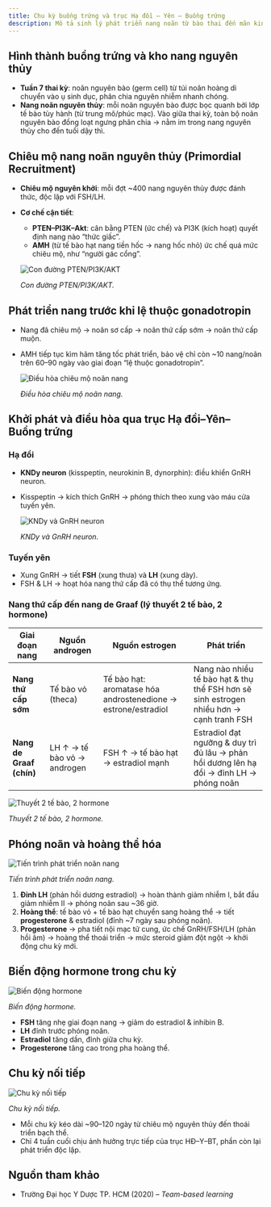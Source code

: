 ```yaml
---
title: Chu kỳ buồng trứng và trục Hạ đồi – Yên – Buồng trứng
description: Mô tả sinh lý phát triển nang noãn từ bào thai đến mãn kinh, cơ chế chiêu mộ nang, điều hòa qua AMH/PTEN–PI3K–Akt và hoạt động trục hạ đồi–yên–buồng trứng trong chu kỳ buồng trứng.
---
```


## Hình thành buồng trứng và kho nang nguyên thủy

- **Tuần 7 thai kỳ**: noãn nguyên bào (germ cell) từ túi noãn hoàng di chuyển vào ụ sinh dục, phân chia nguyên nhiễm nhanh chóng.  
- **Nang noãn nguyên thủy**: mỗi noãn nguyên bào được bọc quanh bởi lớp tế bào tùy hành (từ trung mô/phúc mạc). Vào giữa thai kỳ, toàn bộ noãn nguyên bào đồng loạt ngưng phân chia → nằm im trong nang nguyên thủy cho đến tuổi dậy thì.

## Chiêu mộ nang noãn nguyên thủy (Primordial Recruitment)

- **Chiêu mộ nguyên khởi**: mỗi đợt ~400 nang nguyên thủy được đánh thức, độc lập với FSH/LH.  
- **Cơ chế cận tiết**:  
  - **PTEN–PI3K–Akt**: cân bằng PTEN (ức chế) và PI3K (kích hoạt) quyết định nang nào “thức giấc”.  
  - **AMH** (từ tế bào hạt nang tiền hốc → nang hốc nhỏ) ức chế quá mức chiêu mộ, như “người gác cổng”.

  ![Con đường PTEN/PI3K/AKT](../../../../assets/phu-khoa/chu-ky-buong-truc-va-he-truc-ha-doi-yen-buong-trung/con-duong-pten-pi3k-akt.png)

  _Con đường PTEN/PI3K/AKT._

## Phát triển nang trước khi lệ thuộc gonadotropin

- Nang đã chiêu mộ → noãn sơ cấp → noãn thứ cấp sớm → noãn thứ cấp muộn.  
- AMH tiếp tục kìm hãm tăng tốc phát triển, bảo vệ chỉ còn ~10 nang/noãn trên 60–90 ngày vào giai đoạn “lệ thuộc gonadotropin”.

  ![Điều hòa chiêu mộ noãn nang](../../../../assets/phu-khoa/chu-ky-buong-truc-va-he-truc-ha-doi-yen-buong-trung/dieu-hoa-chieu-mo-noan-nang.png)

  _Điều hòa chiêu mộ noãn nang._

## Khởi phát và điều hòa qua trục Hạ đồi–Yên–Buồng trứng

### Hạ đồi

- **KNDy neuron** (kisspeptin, neurokinin B, dynorphin): điều khiển GnRH neuron.  
- Kisspeptin → kích thích GnRH → phóng thích theo xung vào máu cửa tuyến yên.

  ![KNDy và GnRH neuron](../../../../assets/phu-khoa/chu-ky-buong-truc-va-he-truc-ha-doi-yen-buong-trung/lien-quan-giua-kndy-neutron-va-gnrh-neutro.png)

  _KNDy và GnRH neuron._

### Tuyến yên

- Xung GnRH → tiết **FSH** (xung thưa) và **LH** (xung dày).  
- FSH & LH → hoạt hóa nang thứ cấp đã có thụ thể tương ứng.

### Nang thứ cấp đến nang de Graaf (lý thuyết 2 tế bào, 2 hormone)

| Giai đoạn nang          | Nguồn androgen         | Nguồn estrogen                  |   Phát triển                                                                                   |
| ----------------------- | -------------------------- | ----------------------------------- | ------------------------------------------------------------------------------------------------ |
| **Nang thứ cấp sớm**        | Tế bào vỏ (theca)          | Tế bào hạt: aromatase hóa androstenedione → estrone/estradiol | Nang nào nhiều tế bào hạt & thụ thể FSH hơn sẽ sinh estrogen nhiều hơn → cạnh tranh FSH          |
| **Nang de Graaf (chín)**    | LH ↑ → tế bào vỏ → androgen | FSH ↑ → tế bào hạt → estradiol mạnh  | Estradiol đạt ngưỡng & duy trì đủ lâu → phản hồi dương lên hạ đồi → đỉnh LH → phóng noãn          |

![Thuyết 2 tế bào, 2 hormone](../../../../assets/phu-khoa/chu-ky-buong-truc-va-he-truc-ha-doi-yen-buong-trung/thuyet-2-te-bai-2-hormone.png)

_Thuyết 2 tế bào, 2 hormone._

## Phóng noãn và hoàng thể hóa

![Tiến trình phát triển noãn nang](../../../../assets/phu-khoa/chu-ky-buong-truc-va-he-truc-ha-doi-yen-buong-trung/tien-trinh-phat-trien-cua-noan-nang.png)

_Tiến trình phát triển noãn nang._

1. **Đỉnh LH** (phản hồi dương estradiol) → hoàn thành giảm nhiễm I, bắt đầu giảm nhiễm II → phóng noãn sau ~36 giờ.  
2. **Hoàng thể**: tế bào vỏ + tế bào hạt chuyển sang hoàng thể → tiết **progesterone** & estradiol (đỉnh ~7 ngày sau phóng noãn).  
3. **Progesterone** → pha tiết nội mạc tử cung, ức chế GnRH/FSH/LH (phản hồi âm) → hoàng thể thoái triển → mức steroid giảm đột ngột → khởi động chu kỳ mới.

## Biến động hormone trong chu kỳ

![Biến động hormone](../../../../assets/phu-khoa/chu-ky-buong-truc-va-he-truc-ha-doi-yen-buong-trung/bien-dong-cua-cac-hormon-tuyen-yen-va-steroids-sinh-duc-trong-chu-ky-buong-trung.png)

_Biến động hormone._


- **FSH** tăng nhẹ giai đoạn nang → giảm do estradiol & inhibin B.  
- **LH** đỉnh trước phóng noãn.  
- **Estradiol** tăng dần, đỉnh giữa chu kỳ.  
- **Progesterone** tăng cao trong pha hoàng thể.

## Chu kỳ nối tiếp

![Chu kỳ nối tiếp](../../../../assets/phu-khoa/chu-ky-buong-truc-va-he-truc-ha-doi-yen-buong-trung/cac-chu-ky-buong-trung-noi-tiep-nhau.png)

_Chu kỳ nối tiếp._

- Mỗi chu kỳ kéo dài ~90–120 ngày từ chiêu mộ nguyên thủy đến thoái triển bạch thể.  
- Chỉ 4 tuần cuối chịu ảnh hưởng trực tiếp của trục HĐ–Y–BT, phần còn lại phát triển độc lập.

## Nguồn tham khảo

- Trường Đại học Y Dược TP. HCM (2020) – _Team-based learning_  
